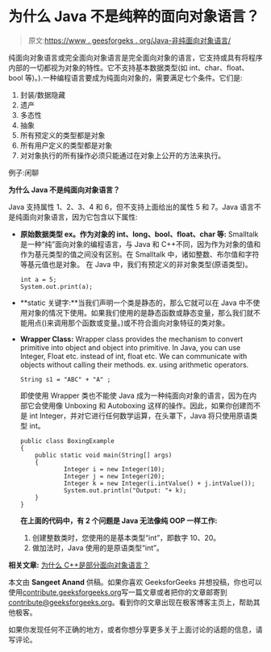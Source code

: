 # 为什么 Java 不是纯粹的面向对象语言？

> 原文:[https://www . geesforgeks . org/Java-非纯面向对象语言/](https://www.geeksforgeeks.org/java-not-purely-object-oriented-language/)

纯面向对象语言或完全面向对象语言是完全面向对象的语言，它支持或具有将程序内部的一切都视为对象的特性。它不支持基本数据类型(如 int、char、float、bool 等)。).一种编程语言要成为纯面向对象的，需要满足七个条件。它们是:

1.  封装/数据隐藏
2.  遗产
3.  多态性
4.  抽象
5.  所有预定义的类型都是对象
6.  所有用户定义的类型都是对象
7.  对对象执行的所有操作必须只能通过在对象上公开的方法来执行。

例子:闲聊

**为什么 Java 不是纯面向对象语言？**

Java 支持属性 1、2、3、4 和 6，但不支持上面给出的属性 5 和 7。Java 语言不是纯面向对象语言，因为它包含以下属性:

*   **原始数据类型 ex。作为对象的 int、long、bool、float、char 等:** Smalltalk 是一种“纯”面向对象的编程语言，与 Java 和 C++不同，因为作为对象的值和作为基元类型的值之间没有区别。在 Smalltalk 中，诸如整数、布尔值和字符等基元值也是对象。
    在 Java 中，我们有预定义的非对象类型(原语类型)。

    ```
    int a = 5; 
    System.out.print(a);

    ```

*   **static 关键字:**当我们声明一个类是静态的，那么它就可以在 Java 中不使用对象的情况下使用。如果我们使用的是静态函数或静态变量，那么我们就不能用点()来调用那个函数或变量。)或不符合面向对象特征的类对象。
*   **Wrapper Class:** Wrapper class provides the mechanism to convert primitive into object and object into primitive. In Java, you can use Integer, Float etc. instead of int, float etc. We can communicate with objects without calling their methods. ex. using arithmetic operators.

    ```
    String s1 = "ABC" + "A" ;

    ```

    即使使用 Wrapper 类也不能使 Java 成为一种纯面向对象的语言，因为在内部它会使用像 Unboxing 和 Autoboxing 这样的操作。因此，如果你创建而不是 int Integer，并对它进行任何数学运算，在头罩下，Java 将只使用原语类型 int。

    ```
    public class BoxingExample 
    {
        public static void main(String[] args) 
        {
                Integer i = new Integer(10);
                Integer j = new Integer(20);
                Integer k = new Integer(i.intValue() + j.intValue());
                System.out.println("Output: "+ k);
        }
    }
    ```

    **在上面的代码中，有 2 个问题是 Java 无法像纯 OOP 一样工作:**

    1.  创建整数类时，您使用的是基本类型“int”，即数字 10、20。
    2.  做加法时，Java 使用的是原语类型“int”。

**相关文章:** [为什么 C++是部分面向对象语言？](https://www.geeksforgeeks.org/c-partially-object-oriented-language/)

本文由 **Sangeet Anand** 供稿。如果你喜欢 GeeksforGeeks 并想投稿，你也可以使用[contribute.geeksforgeeks.org](http://contribute.geeksforgeeks.org)写一篇文章或者把你的文章邮寄到 contribute@geeksforgeeks.org。看到你的文章出现在极客博客主页上，帮助其他极客。

如果你发现任何不正确的地方，或者你想分享更多关于上面讨论的话题的信息，请写评论。